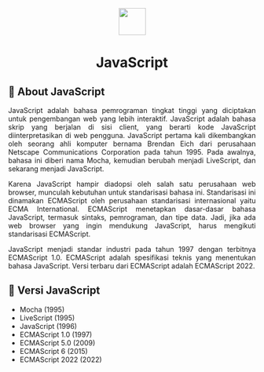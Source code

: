 <div align="center">
<img src="https://www.svgrepo.com/show/353925/javascript.svg" width="55">
<h1>JavaScript</h1>
</div>
<h2>📜 About JavaScript</h2>
<p align="justify">JavaScript adalah bahasa pemrograman tingkat tinggi yang diciptakan untuk pengembangan web yang lebih interaktif. JavaScript adalah bahasa skrip yang berjalan di sisi client, 
  yang berarti kode JavaScript diinterpretasikan di web pengguna. JavaScript pertama kali dikembangkan oleh seorang ahli komputer bernama Brendan Eich dari 
  perusahaan Netscape Communications Corporation pada tahun 1995. Pada awalnya, bahasa ini diberi nama Mocha, kemudian berubah menjadi LiveScript, dan sekarang menjadi JavaScript.
</p>
<p align="justify">Karena JavaScript hampir diadopsi oleh salah satu perusahaan web browser, munculah kebutuhan untuk standarisasi bahasa ini. Standarisasi ini dinamakan ECMAScript oleh perusahaan standarisasi internasional yaitu ECMA International. 
  ECMAScript menetapkan dasar-dasar bahasa JavaScript, termasuk sintaks, pemrograman, dan tipe data. Jadi, jika ada web browser yang ingin mendukung JavaScript, harus mengikuti standarisasi ECMAScript.
</p>
<p align="justify">JavaScript menjadi standar industri pada tahun 1997 dengan terbitnya ECMAScript 1.0. ECMAScript adalah spesifikasi teknis yang menentukan bahasa JavaScript. 
  Versi terbaru dari ECMAScript adalah ECMAScript 2022.</p>
<h2>🔧 Versi JavaScript</h2>
<ul>
  <li>Mocha (1995)</li>
  <li>LiveScript (1995)</li>
  <li>JavaScript (1996)</li>
  <li>ECMAScript 1.0 (1997)</li>
  <li>ECMAScript 5.0 (2009)</li>
  <li>ECMAScript 6 (2015)</li>
  <li>ECMAScript 2022 (2022)</li>
</ul>
<h2></h2>
